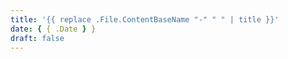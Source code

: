 ```yaml
---
title: '{{ replace .File.ContentBaseName "-" " " | title }}'
date: { { .Date } }
draft: false
---
```

